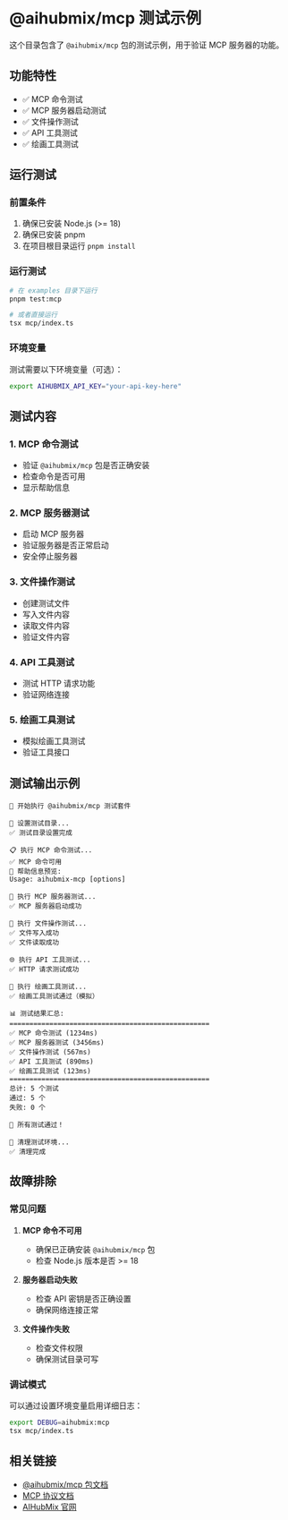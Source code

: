 # @aihubmix/mcp 测试示例

这个目录包含了 `@aihubmix/mcp` 包的测试示例，用于验证 MCP 服务器的功能。

## 功能特性

- ✅ MCP 命令测试
- ✅ MCP 服务器启动测试
- ✅ 文件操作测试
- ✅ API 工具测试
- ✅ 绘画工具测试

## 运行测试

### 前置条件

1. 确保已安装 Node.js (>= 18)
2. 确保已安装 pnpm
3. 在项目根目录运行 `pnpm install`

### 运行测试

```bash
# 在 examples 目录下运行
pnpm test:mcp

# 或者直接运行
tsx mcp/index.ts
```

### 环境变量

测试需要以下环境变量（可选）：

```bash
export AIHUBMIX_API_KEY="your-api-key-here"
```

## 测试内容

### 1. MCP 命令测试
- 验证 `@aihubmix/mcp` 包是否正确安装
- 检查命令是否可用
- 显示帮助信息

### 2. MCP 服务器测试
- 启动 MCP 服务器
- 验证服务器是否正常启动
- 安全停止服务器

### 3. 文件操作测试
- 创建测试文件
- 写入文件内容
- 读取文件内容
- 验证文件内容

### 4. API 工具测试
- 测试 HTTP 请求功能
- 验证网络连接

### 5. 绘画工具测试
- 模拟绘画工具测试
- 验证工具接口

## 测试输出示例

```
🚀 开始执行 @aihubmix/mcp 测试套件

📁 设置测试目录...
✅ 测试目录设置完成

📋 执行 MCP 命令测试...
✅ MCP 命令可用
📖 帮助信息预览:
Usage: aihubmix-mcp [options]

🔧 执行 MCP 服务器测试...
✅ MCP 服务器启动成功

📄 执行 文件操作测试...
✅ 文件写入成功
✅ 文件读取成功

🌐 执行 API 工具测试...
✅ HTTP 请求测试成功

🎨 执行 绘画工具测试...
✅ 绘画工具测试通过（模拟）

📊 测试结果汇总:
==================================================
✅ MCP 命令测试 (1234ms)
✅ MCP 服务器测试 (3456ms)
✅ 文件操作测试 (567ms)
✅ API 工具测试 (890ms)
✅ 绘画工具测试 (123ms)
==================================================
总计: 5 个测试
通过: 5 个
失败: 0 个

🎉 所有测试通过！

🧹 清理测试环境...
✅ 清理完成
```

## 故障排除

### 常见问题

1. **MCP 命令不可用**
   - 确保已正确安装 `@aihubmix/mcp` 包
   - 检查 Node.js 版本是否 >= 18

2. **服务器启动失败**
   - 检查 API 密钥是否正确设置
   - 确保网络连接正常

3. **文件操作失败**
   - 检查文件权限
   - 确保测试目录可写

### 调试模式

可以通过设置环境变量启用详细日志：

```bash
export DEBUG=aihubmix:mcp
tsx mcp/index.ts
```

## 相关链接

- [@aihubmix/mcp 包文档](../../packages/mcp/README.md)
- [MCP 协议文档](https://modelcontextprotocol.io/)
- [AIHubMix 官网](https://aihubmix.com/) 
